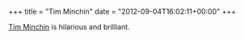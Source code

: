 +++
title = "Tim Minchin"
date = "2012-09-04T16:02:11+00:00"
+++

<a href="http://www.youtube.com/watch?v=XP9pnSXhibw">Tim Minchin</a> is hilarious and brilliant.
			